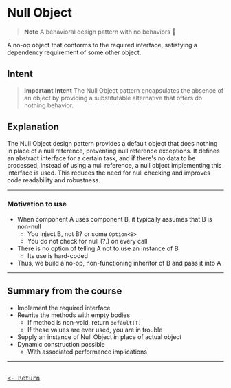 # Null Object
>
> **Note**
> A behavioral design pattern with no behaviors 🙂

A no-op object that conforms to the required interface, satisfying a dependency requirement of some other object.

## Intent

> **Important**
> **Intent**
> The Null Object pattern encapsulates the absence of an object by providing a substitutable alternative that offers do nothing behavior.

## Explanation

The Null Object design pattern provides a default object that does nothing in place of a null reference, preventing null reference exceptions. It defines an abstract interface for a certain task, and if there's no data to be processed, instead of using a null reference, a null object implementing this interface is used. This reduces the need for null checking and improves code readability and robustness.

---

### Motivation to use

- When component A uses component B, it typically assumes that B is non-null
  - You inject B, not B? or some `Option<B>`
  - You do not check for null (?.) on every call
- There is no option of telling A not to use an instance of B
  - Its use is hard-coded
- Thus, we build a no-op, non-functioning inheritor of B and pass it into A

---

## Summary from the course

- Implement the required interface
- Rewrite the methods with empty bodies
  - If method is non-void, return `default(T)`
  - If these values are ever used, you are in trouble
- Supply an instance of Null Object in place of actual object
- Dynamic construction possible
  - With associated performance implications

---

[<kbd><br><- Return<br></kbd>](DesignPatterns.md)
